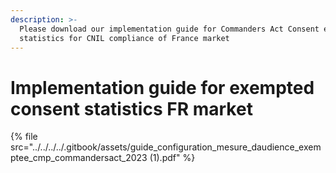```yaml
---
description: >-
  Please download our implementation guide for Commanders Act Consent exempted
  statistics for CNIL compliance of France market
---
```


# Implementation guide for exempted consent statistics FR market



{% file src="../../../../.gitbook/assets/guide_configuration_mesure_daudience_exemptee_cmp_commandersact_2023 (1).pdf" %}
